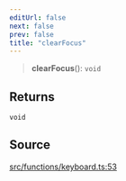 ```yaml
---
editUrl: false
next: false
prev: false
title: "clearFocus"
---
```


> **clearFocus**(): `void`

## Returns

`void`

## Source

[src/functions/keyboard.ts:53](https://github.com/relishinc/dill-pixel/blob/10f512f7f577ca5e74162827f11215b28df5ca97/src/functions/keyboard.ts#L53)
